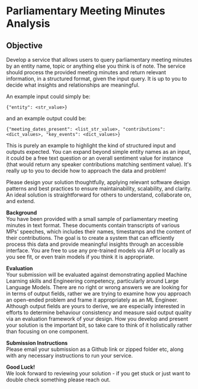 # Parliamentary Meeting Minutes Analysis

## Objective

Develop a service that allows users to query parliamentary meeting minutes by an entity name, topic or anything else you think is of note. The service should process the provided meeting minutes and return relevant information, in a structured format, given the input query. It is up to you to decide what insights and relationships are meaningful.

An example input could simply be:
```
{"entity": <str_value>}
```
and an example output could be:
```
{"meeting_dates_present": <list_str_value>, "contributions": <dict_values>, "key_events": <dict_values>}
```

This is purely an example to highlight the kind of structured input and outputs expected. You can expand beyond simple entity names as an input, it could be a free text question or an overall sentiment value for instance (that would return any speaker contributions matching sentiment value). It's really up to you to decide how to approach the data and problem!

Please design your solution thoughtfully, applying relevant software design patterns and best practices to ensure maintainability, scalability, and clarity. An ideal solution is straightforward for others to understand, collaborate on, and extend.

**Background**  
You have been provided with a small sample of parliamentary meeting minutes in text format. These documents contain transcripts of various MPs' speeches, which includes their names, timestamps and the content of their contributions. The goal is to create a system that can efficiently process this data and provide meaningful insights through an accessible interface. You are free to use any pre-trained models via API or locally as you see fit, or even train models if you think it is appropriate. 

**Evaluation**  
Your submission will be evaluated against demonstrating applied Machine Learning skills and Engineering competency, particularly around Large Language Models. There are no right or wrong answers we are looking for in terms of output fields, rather we are trying to examine how you approach an open-ended problem and frame it appropriately as an ML Engineer. Although output fields are yours to derive, we are especially interested in efforts to determine behaviour consistency and measure said output quality via an evaluation framework of your design. How you develop and present your solution is the important bit, so take care to think of it holistically rather than focusing on one component. 

**Submission Instructions**   
Please email your submission as a Github link or zipped folder etc, along with any necessary instructions to run your service.



**Good Luck!**  
We look forward to reviewing your solution - if you get stuck or just want to double check something please reach out.


